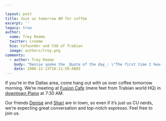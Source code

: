 ```yaml
---

layout: post
title: Join us tomorrow AM for coffee
excerpt: ''
legacy: true
author:
  name: Trey Reeme
  twitter: creeme
  bio: Cofounder and COO of Trabian
  image: authors/trey.png
comments:
  - author: Trey Reeme
    body: "Denise spoke the _Quote of the day_: \"The first time I heard about you, I thought Shari said 'Open Sores CU'\""
    date: 2006-12-13T18:11:50.000Z
---
```


<p>If you&#8217;re in the Dallas area, come hang out with us over coffee tomorrow morning.  We&#8217;re meeting at <a href="http://www.fusioncafeinc.com/">Fusion Cafe</a> (mere feet from Trabian world HQ) in <a href="http://maps.google.com/maps?f=q&#38;hl=en&#38;q=1525+k+ave+plano+tx&#38;ie=UTF8&#38;z=15&#38;ll=33.021546,-96.699343&#38;spn=0.016372,0.037766&#38;om=1&#38;iwloc=addr">downtown Plano</a> at 7:30 AM.</p>
<p>Our friends <a href="http://www.denisewymore.com/">Denise</a> and <a href="http://veritycu.blogspot.com/">Shari</a> are in town, so even if it&#8217;s just us CU nerds, we&#8217;re expecting great conversation and top-notch espresso.  Feel free to join us.</p>